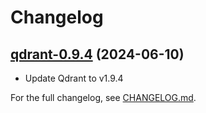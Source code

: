 # Changelog

## [qdrant-0.9.4](https://github.com/qdrant/qdrant-helm/tree/qdrant-0.9.4) (2024-06-10)

- Update Qdrant to v1.9.4

For the full changelog, see [CHANGELOG.md](https://github.com/qdrant/qdrant-helm/blob/main/CHANGELOG.md).

<!-- The contents of this file are included directly in each GitHub release. -->
<!-- Only include the most-recent release in this file. -->
